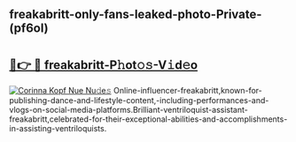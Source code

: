 ## freakabritt-only-fans​-leaked-photo​-Private-(pf6ol)


# <h2><a href="https://mediaupload.pro?title=freakabritt&ref=git">🔗👉 🔴 freakabritt-P𝚑ot𝚘𝚜-V𝚒d𝚎o</a></h2>

[![Corinna Kopf Nue Nu𝚍e𝚜](https://i.imgur.com/0qMVB7G.gif)](https://mediaupload.pro?title=freakabritt&ref=git)
Online-influencer-freakabritt,known-for-publishing-dance-and-lifestyle-content,-including-performances-and-vlogs-on-social-media-platforms.Brilliant-ventriloquist-assistant-freakabritt,celebrated-for-their-exceptional-abilities-and-accomplishments-in-assisting-ventriloquists.  